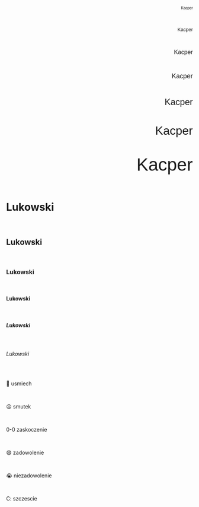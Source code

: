 <!DOCTYPE html>
<html lang="pl-PL">
<html>
    <head>
        <meta charset="utf-8">
        <title>Kacper Lukowski</title>
    </head>
    <body>
<p align="right"> <font color"blue" size="1" face="Arial"> Kacper </font></p><br>
<p align="right"> <font color"blue" size="2" face="Arial"> Kacper </font></p><br>
<p align="right"> <font color"blue" size="3" face="Arial"> Kacper </font></p><br>
<p align="right"> <font color"blue" size="4" face="Arial"> Kacper </font></p><br>
<p align="right"> <font color"blue" size="5" face="Arial"> Kacper </font></p><br>
<p align="right"> <font color"blue" size="6" face="Arial"> Kacper </font></p><br>
<p align="right"> <font color"blue" size="7" face="Arial"> Kacper </font></p><br>


<h1> Lukowski </h1><br>
<h2> Lukowski </h1><br>
<h3> Lukowski </h1><br>
<h4> Lukowski </h1><br>
<h5> Lukowski </h1><br>
<h6> Lukowski </h1><br>


<p align ="left">   🙂 usmiech </p> <br>
<p align ="left">   😦 smutek  </p> <br>
<p align ="left">   0-0 zaskoczenie</p> <br>
<p align ="left">   😄 zadowolenie</p> <br>
<p align ="left">   😭 niezadowolenie</p> <br>
<p align ="left">   C: szczescie</p> <br>
    </body>
    </html>
